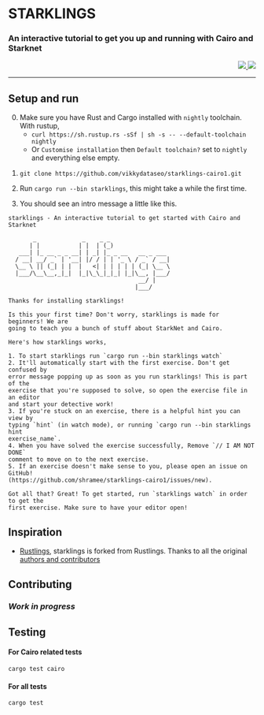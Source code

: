 # STARKLINGS

### An interactive tutorial to get you up and running with Cairo and Starknet

<p align="right">
<a href="https://discord.gg/onlydust">
<img src="https://img.shields.io/badge/Discord-6666FF?style=for-the-badge&logo=discord&logoColor=white" />
</a>
<a href="https://twitter.com/intent/follow?screen_name=onlydust_xyz">
<img src="https://img.shields.io/badge/Twitter-1DA1F2?style=for-the-badge&logo=twitter&logoColor=white" />
</a>
</p>

---

## Setup and run

0. Make sure you have Rust and Cargo installed with `nightly` toolchain. With rustup,
   - `curl https://sh.rustup.rs -sSf | sh -s -- --default-toolchain nightly`
   - Or `Customise installation` then `Default toolchain?` set to `nightly` and everything else empty.

<!-- add `git clone https://github.com/vikkydataseo/starklings-cairo1.git` to avoid the error `error: could not find `Cargo.toml`  -->

1. `git clone https://github.com/vikkydataseo/starklings-cairo1.git`

2. Run `cargo run --bin starklings`, this might take a while the first time.
3. You should see an intro message a little like this.

```
starklings - An interactive tutorial to get started with Cairo and Starknet

       _             _    _ _
      | |           | |  | (_)
   ___| |_ __ _ _ __| | _| |_ _ __   __ _ ___
  / __| __/ _` | '__| |/ / | | '_ \ / _` / __|
  \__ \ || (_| | |  |   <| | | | | | (_| \__ \
  |___/\__\__,_|_|  |_|\_\_|_|_| |_|\__, |___/
                                     __/ |
                                    |___/

Thanks for installing starklings!

Is this your first time? Don't worry, starklings is made for beginners! We are
going to teach you a bunch of stuff about StarkNet and Cairo.

Here's how starklings works,

1. To start starklings run `cargo run --bin starklings watch`
2. It'll automatically start with the first exercise. Don't get confused by
error message popping up as soon as you run starklings! This is part of the
exercise that you're supposed to solve, so open the exercise file in an editor
and start your detective work!
3. If you're stuck on an exercise, there is a helpful hint you can view by
typing `hint` (in watch mode), or running `cargo run --bin starklings hint
exercise_name`.
4. When you have solved the exercise successfully, Remove `// I AM NOT DONE`
comment to move on to the next exercise.
5. If an exercise doesn't make sense to you, please open an issue on GitHub!
(https://github.com/shramee/starklings-cairo1/issues/new).

Got all that? Great! To get started, run `starklings watch` in order to get the
first exercise. Make sure to have your editor open!
```

## Inspiration

- [Rustlings](https://github.com/rust-lang/rustlings), starklings is forked from Rustlings. Thanks to all the original [authors and contributors](https://github.com/rust-lang/rustlings)

## Contributing

### _Work in progress_

## Testing

#### For Cairo related tests

```
cargo test cairo
```

#### For all tests

```
cargo test
```
